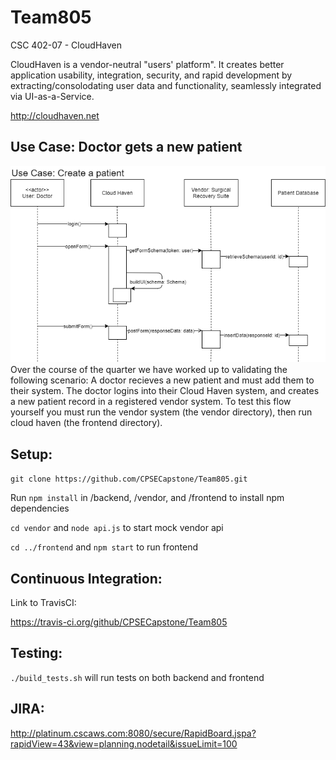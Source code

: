 # Team805
CSC 402-07 - CloudHaven

CloudHaven is a vendor-neutral "users' platform". It creates better application usability, integration, security, and rapid development by extracting/consolodating user data and functionality, seamlessly integrated via UI-as-a-Service.

http://cloudhaven.net

## Use Case: Doctor gets a new patient
![Use Case](https://github.com/CPSECapstone/Team805/blob/main/Sample%20Use%20Case%20Sequence%20Diagram.png)
Over the course of the quarter we have worked up to validating the following scenario: A doctor recieves a new patient and must add them to their system. The doctor logins into their Cloud Haven system, and creates a new patient record in a registered vendor system. To test this flow yourself you must run the vendor system (the vendor directory), then run cloud haven (the frontend directory).

## Setup:
`git clone https://github.com/CPSECapstone/Team805.git`

Run `npm install` in /backend, /vendor, and /frontend to install npm dependencies

`cd vendor` and `node api.js` to start mock vendor api

`cd ../frontend` and `npm start` to run frontend

## Continuous Integration:
Link to TravisCI:

https://travis-ci.org/github/CPSECapstone/Team805

## Testing:
`./build_tests.sh` will run tests on both backend and frontend

## JIRA:
http://platinum.cscaws.com:8080/secure/RapidBoard.jspa?rapidView=43&view=planning.nodetail&issueLimit=100 
